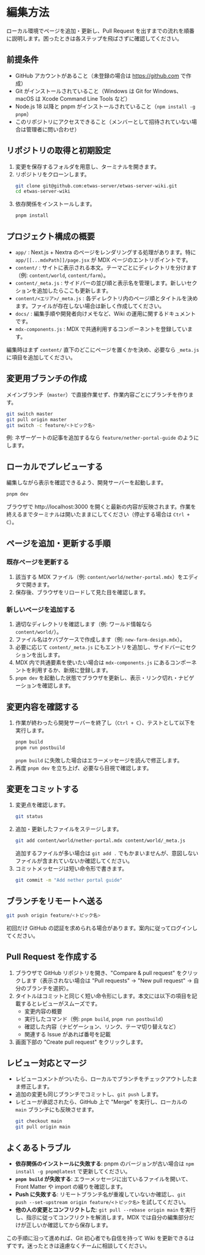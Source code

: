 # 編集方法

ローカル環境でページを追加・更新し、Pull Request を出すまでの流れを順番に説明します。困ったときは各ステップを飛ばさずに確認してください。

## 前提条件
- GitHub アカウントがあること（未登録の場合は https://github.com で作成）
- Git がインストールされていること（Windows は Git for Windows、macOS は Xcode Command Line Tools など）
- Node.js 18 以降と pnpm がインストールされていること（`npm install -g pnpm`）
- このリポジトリにアクセスできること（メンバーとして招待されていない場合は管理者に問い合わせ）

## リポジトリの取得と初期設定
1. 変更を保存するフォルダを用意し、ターミナルを開きます。
2. リポジトリをクローンします。
   ```bash
   git clone git@github.com:etwas-server/etwas-server-wiki.git
   cd etwas-server-wiki
   ```
3. 依存関係をインストールします。
   ```bash
   pnpm install
   ```

## プロジェクト構成の概要
- `app/` : Next.js + Nextra のページをレンダリングする処理があります。特に `app/[[...mdxPath]]/page.jsx` が MDX ページのエントリポイントです。
- `content/` : サイトに表示される本文。テーマごとにディレクトリを分けます（例: `content/world`, `content/farm`）。
- `content/_meta.js` : サイドバーの並び順と表示名を管理します。新しいセクションを追加したらここも更新します。
- `content/<エリア>/_meta.js` : 各ディレクトリ内のページ順とタイトルを決めます。ファイルが存在しない場合は新しく作成してください。
- `docs/` : 編集手順や開発者向けメモなど、Wiki の運用に関するドキュメントです。
- `mdx-components.js` : MDX で共通利用するコンポーネントを登録しています。

編集時はまず `content/` 直下のどこにページを置くかを決め、必要なら `_meta.js` に項目を追加してください。

## 変更用ブランチの作成
メインブランチ（`master`）で直接作業せず、作業内容ごとにブランチを作ります。
```bash
git switch master
git pull origin master
git switch -c feature/<トピック名>
```
例: ネザーゲートの記事を追加するなら `feature/nether-portal-guide` のようにします。

## ローカルでプレビューする
編集しながら表示を確認できるよう、開発サーバーを起動します。
```bash
pnpm dev
```
ブラウザで http://localhost:3000 を開くと最新の内容が反映されます。作業を終えるまでターミナルは開いたままにしてください（停止する場合は `Ctrl + C`）。

## ページを追加・更新する手順
### 既存ページを更新する
1. 該当する MDX ファイル（例: `content/world/nether-portal.mdx`）をエディタで開きます。
2. 保存後、ブラウザをリロードして見た目を確認します。

### 新しいページを追加する
1. 適切なディレクトリを確認します（例: ワールド情報なら `content/world/`）。
2. ファイル名はケバブケースで作成します（例: `new-farm-design.mdx`）。
3. 必要に応じて `content/_meta.js` にもエントリを追加し、サイドバーにセクションを出します。
4. MDX 内で共通要素を使いたい場合は `mdx-components.js` にあるコンポーネントを利用するか、新規に登録します。
5. `pnpm dev` を起動した状態でブラウザを更新し、表示・リンク切れ・ナビゲーションを確認します。


## 変更内容を確認する
1. 作業が終わったら開発サーバーを終了し（`Ctrl + C`）、テストとして以下を実行します。
   ```bash
   pnpm build
   pnpm run postbuild
   ```
   `pnpm build` に失敗した場合はエラーメッセージを読んで修正します。
2. 再度 `pnpm dev` を立ち上げ、必要なら目視で確認します。

## 変更をコミットする
1. 変更点を確認します。
   ```bash
   git status
   ```
2. 追加・更新したファイルをステージします。
   ```bash
   git add content/world/nether-portal.mdx content/world/_meta.js
   ```
   追加するファイルが多い場合は `git add .` でもかまいませんが、意図しないファイルが含まれていないか確認してください。
3. コミットメッセージは短い命令形で書きます。
   ```bash
   git commit -m "Add nether portal guide"
   ```

## ブランチをリモートへ送る
```bash
git push origin feature/<トピック名>
```
初回だけ GitHub の認証を求められる場合があります。案内に従ってログインしてください。

## Pull Request を作成する
1. ブラウザで GitHub リポジトリを開き、"Compare & pull request" をクリックします（表示されない場合は "Pull requests" → "New pull request" → 自分のブランチを選択）。
2. タイトルはコミットと同じく短い命令形にします。本文には以下の項目を記載するとレビューがスムーズです。
   - 変更内容の概要
   - 実行したコマンド（例: `pnpm build`, `pnpm run postbuild`）
   - 確認した内容（ナビゲーション、リンク、テーマ切り替えなど）
   - 関連する Issue があれば番号を記載
3. 画面下部の "Create pull request" をクリックします。

## レビュー対応とマージ
- レビューコメントがついたら、ローカルでブランチをチェックアウトしたまま修正します。
- 追加の変更も同じブランチでコミットし、`git push` します。
- レビューが承認されたら、GitHub 上で "Merge" を実行し、ローカルの `main` ブランチにも反映させます。
  ```bash
  git checkout main
  git pull origin main
  ```

## よくあるトラブル
- **依存関係のインストールに失敗する**: pnpm のバージョンが古い場合は `npm install -g pnpm@latest` で更新してください。
- **`pnpm build` が失敗する**: エラーメッセージに出ているファイルを開いて、Front Matter や import の綴りを確認します。
- **Push に失敗する**: リモートブランチ名が重複していないか確認し、`git push --set-upstream origin feature/<トピック名>` を試してください。
- **他の人の変更とコンフリクトした**: `git pull --rebase origin main` を実行し、指示に従ってコンフリクトを解消します。MDX では自分の編集部分だけが正しいか確認してから保存します。

この手順に沿って進めれば、Git 初心者でも自信を持って Wiki を更新できるはずです。迷ったときは遠慮なくチームに相談してください。

